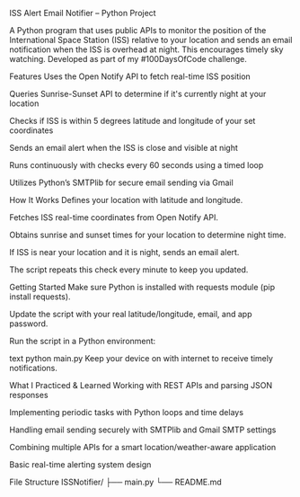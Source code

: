 ISS Alert Email Notifier – Python Project

A Python program that uses public APIs to monitor the position of the International Space Station (ISS) relative to your location and sends an email notification when the ISS is overhead at night. This encourages timely sky watching. Developed as part of my #100DaysOfCode challenge.

Features
Uses the Open Notify API to fetch real-time ISS position

Queries Sunrise-Sunset API to determine if it's currently night at your location

Checks if ISS is within 5 degrees latitude and longitude of your set coordinates

Sends an email alert when the ISS is close and visible at night

Runs continuously with checks every 60 seconds using a timed loop

Utilizes Python’s SMTPlib for secure email sending via Gmail

How It Works
Defines your location with latitude and longitude.

Fetches ISS real-time coordinates from Open Notify API.

Obtains sunrise and sunset times for your location to determine night time.

If ISS is near your location and it is night, sends an email alert.

The script repeats this check every minute to keep you updated.

Getting Started
Make sure Python is installed with requests module (pip install requests).

Update the script with your real latitude/longitude, email, and app password.

Run the script in a Python environment:

text
python main.py
Keep your device on with internet to receive timely notifications.

What I Practiced & Learned
Working with REST APIs and parsing JSON responses

Implementing periodic tasks with Python loops and time delays

Handling email sending securely with SMTPlib and Gmail SMTP settings

Combining multiple APIs for a smart location/weather-aware application

Basic real-time alerting system design

File Structure
ISSNotifier/
├── main.py
└── README.md